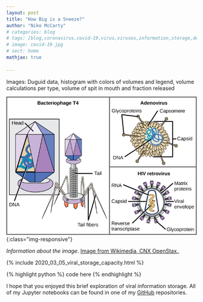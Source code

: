 ```yaml
---
layout: post
title: "How Big is a Sneeze?"
author: "Niko McCarty"
# categories: blog
# tags: [blog,coronavirus,covid-19,virus,viruses,information,storage,density,data]
# image: covid-19.jpg
# sect: home
mathjax: true

---
```


Images: Duguid data, histogram with colors of volumes and legend, volume calculations per type, volume of spit in mouth and fraction released




![Image Hover Information](../assets/img/viruses_wikimedia.png){:class="img-responsive"}

_Information about the image_. [Image from Wikimedia, CNX OpenStax](https://commons.wikimedia.org/wiki/File:Figure_21_01_03.png)_

{% include 2020_03_05_viral_storage_capacity.html %}

{% highlight python %}
    code here
{% endhighlight %}

I hope that you enjoyed this brief exploration of viral information storage. All of my Jupyter notebooks can be found in one of my [GitHub](https://github.com/nikomc/Interactives_Python) repositories.


